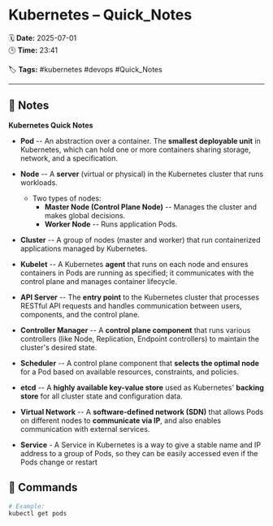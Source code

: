 # Kubernetes – Quick_Notes

🗓️ **Date:** 2025-07-01  
🕒 **Time:** 23:41  

🏷️ **Tags:** #kubernetes #devops #Quick_Notes  

---

## 📝 Notes

**Kubernetes Quick Notes**

- **Pod** -- An abstraction over a container. The **smallest deployable
  unit** in Kubernetes, which can hold one or more containers sharing
  storage, network, and a specification.
- **Node** -- A **server** (virtual or physical) in the Kubernetes
  cluster that runs workloads.
  - Two types of nodes:
    - **Master Node (Control Plane Node)** -- Manages the cluster and
      makes global decisions.
    - **Worker Node** -- Runs application Pods.
- **Cluster** -- A group of nodes (master and worker) that run
  containerized applications managed by Kubernetes.

- **Kubelet** -- A Kubernetes **agent** that runs on each node and
  ensures containers in Pods are running as specified; it communicates
  with the control plane and manages container lifecycle.

- **API Server** -- The **entry point** to the Kubernetes cluster that
  processes RESTful API requests and handles communication between
  users, components, and the control plane.

- **Controller Manager** -- A **control plane component** that runs
  various controllers (like Node, Replication, Endpoint controllers) to
  maintain the cluster's desired state.

- **Scheduler** -- A control plane component that **selects the optimal
  node** for a Pod based on available resources, constraints, and
  policies.

- **etcd** -- A **highly available key-value store** used as Kubernetes'
  **backing store** for all cluster state and configuration data.

- **Virtual Network** -- A **software-defined network (SDN)** that
  allows Pods on different nodes to **communicate via IP**, and also
  enables communication with external services.

- **Service** - A Service in Kubernetes is a way to give a stable name
  and IP address to a group of Pods, so they can be easily accessed even
  if the Pods change or restart

## 🧾 Commands

```bash
# Example:
kubectl get pods
```
